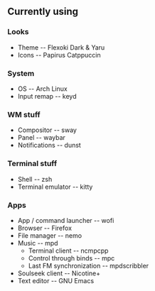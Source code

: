 ## Currently using
### Looks
* Theme -- Flexoki Dark & Yaru
* Icons -- Papirus Catppuccin
### System
* OS -- Arch Linux
* Input remap -- keyd
### WM stuff
* Compositor -- sway
* Panel -- waybar
* Notifications -- dunst
### Terminal stuff
* Shell -- zsh
* Terminal emulator -- kitty
### Apps
* App / command launcher -- wofi
* Browser -- Firefox
* File manager -- nemo
* Music -- mpd
  * Terminal client -- ncmpcpp
  * Control through binds -- mpc
  * Last FM synchronization -- mpdscribbler
* Soulseek client -- Nicotine+
* Text editor -- GNU Emacs
